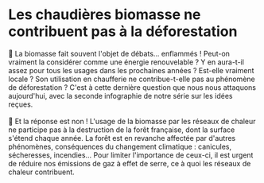 # Les chaudières biomasse ne contribuent pas à la déforestation

🌿 La biomasse fait souvent l'objet de débats... enflammés ! Peut-on vraiment la considérer comme une énergie renouvelable ? Y en aura-t-il assez pour tous les usages dans les prochaines années ? Est-elle vraiment locale ? Son utilisation en chaufferie ne contribue-t-elle pas au phénomène de déforestation ? C'est à cette dernière question que nous nous attaquons aujourd'hui, avec la seconde infographie de notre série sur les idées reçues.\
\
🌳 Et la réponse est non ! L'usage de la biomasse par les réseaux de chaleur ne participe pas à la destruction de la forêt française, dont la surface s'étend chaque année. La forêt est en revanche affectée par d'autres phénomènes, conséquences du changement climatique : canicules, sécheresses, incendies... Pour limiter l'importance de ceux-ci, il est urgent de réduire nos émissions de gaz à effet de serre, ce à quoi les réseaux de chaleur contribuent.
